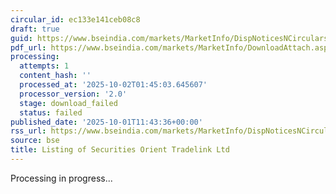 ```yaml
---
circular_id: ec133e141ceb08c8
draft: true
guid: https://www.bseindia.com/markets/MarketInfo/DispNoticesNCirculars.aspx?Noticeid={4794552A-2F75-4ADF-B8D5-3EE0EFE5964C}&noticeno=20251001-30&dt=10/01/2025&icount=30&totcount=83&flag=0
pdf_url: https://www.bseindia.com/markets/MarketInfo/DownloadAttach.aspx?id=20251001-30&attachedId=
processing:
  attempts: 1
  content_hash: ''
  processed_at: '2025-10-02T01:45:03.645607'
  processor_version: '2.0'
  stage: download_failed
  status: failed
published_date: '2025-10-01T11:43:36+00:00'
rss_url: https://www.bseindia.com/markets/MarketInfo/DispNoticesNCirculars.aspx?Noticeid={4794552A-2F75-4ADF-B8D5-3EE0EFE5964C}&noticeno=20251001-30&dt=10/01/2025&icount=30&totcount=83&flag=0
source: bse
title: Listing of Securities Orient Tradelink Ltd
---
```


Processing in progress...